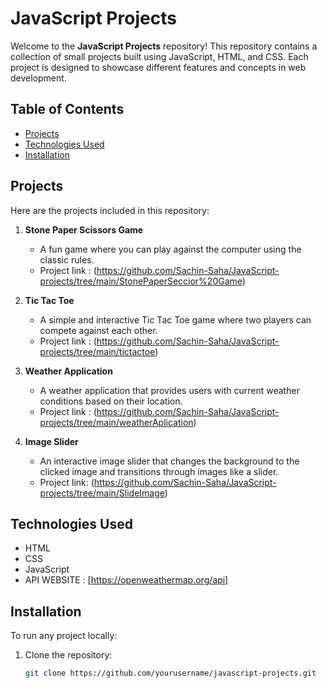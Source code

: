 # JavaScript Projects

Welcome to the **JavaScript Projects** repository! This repository contains a collection of small projects built using JavaScript, HTML, and CSS. Each project is designed to showcase different features and concepts in web development.

## Table of Contents

- [Projects](#projects)
- [Technologies Used](#technologies-used)
- [Installation](#installation)

## Projects

Here are the projects included in this repository:

1. **Stone Paper Scissors Game**
   - A fun game where you can play against the computer using the classic rules.
   - Project link : (https://github.com/Sachin-Saha/JavaScript-projects/tree/main/StonePaperSeccior%20Game)

2. **Tic Tac Toe**
   - A simple and interactive Tic Tac Toe game where two players can compete against each other.
   -  Project link : (https://github.com/Sachin-Saha/JavaScript-projects/tree/main/tictactoe)

3. **Weather Application**
   - A weather application that provides users with current weather conditions based on their location.
   - Project link : (https://github.com/Sachin-Saha/JavaScript-projects/tree/main/weatherAplication)

4. **Image Slider**
   - An interactive image slider that changes the background to the clicked image and transitions through images like a slider.
   - Project link: (https://github.com/Sachin-Saha/JavaScript-projects/tree/main/SlideImage)


## Technologies Used

- HTML
- CSS
- JavaScript
- API WEBSITE : [https://openweathermap.org/api]

## Installation

To run any project locally:

1. Clone the repository:
   ```bash
   git clone https://github.com/yourusername/javascript-projects.git
